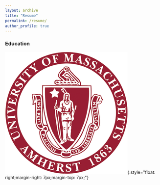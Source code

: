 ```yaml
---
layout: archive
title: "Resume"
permalink: /resume/
author_profile: true
---
```


### Education

![Some Title](images/umass.png){:style="float: right;margin-right: 7px;margin-top: 7px;"}
